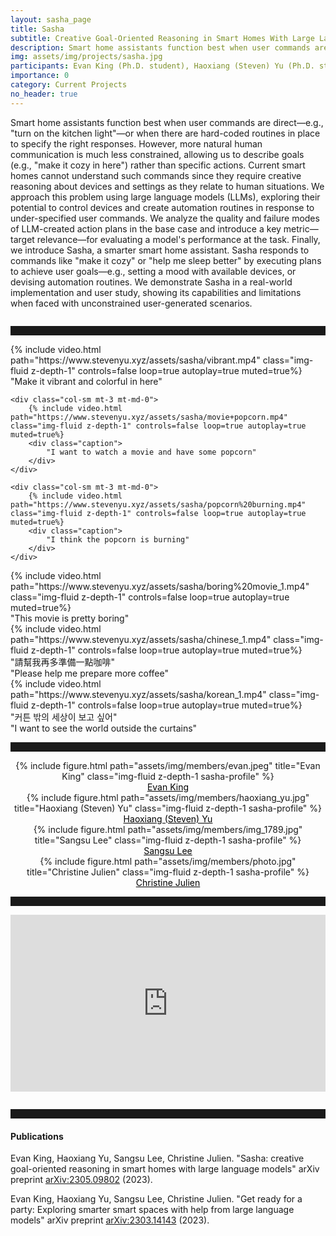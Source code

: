 ```yaml
---
layout: sasha_page
title: Sasha
subtitle: Creative Goal-Oriented Reasoning in Smart Homes With Large Language Models
description: Smart home assistants function best when user commands are direct–e.g., "turn on the kitchen light"—or when there are hard-coded routines in place to specify the right responses. However, more natural human communication is much less constrained, allowing us to describe goals (e.g., "make it cozy in here") rather than specific actions. Current smart homes cannot understand such commands since they require creative reasoning about devices and settings as they relate to human situations. We approach this problem using large language models (LLMs), exploring their potential to control devices and create automation routines in response to under-specified user commands. We analyze the quality and failure modes of LLM-created action plans in the base case and introduce a key metric–target relevance–for evaluating a model's performance at the task. Finally, we introduce Sasha, a smarter smart home assistant. Sasha responds to commands like "make it cozy" or "help me sleep better" by executing plans to achieve user goals—e.g., setting a mood with available devices, or devising automation routines. We demonstrate Sasha in a real-world implementation and user study, showing its capabilities and limitations when faced with unconstrained user-generated scenarios.
img: assets/img/projects/sasha.jpg
participants: Evan King (Ph.D. student), Haoxiang (Steven) Yu (Ph.D. student), Sangsu Lee (Ph.D. student), Dr. Christine Julien (MPC director)
importance: 0
category: Current Projects
no_header: true
---
```

<style>
    hr {
        border-color: #ddd;
        padding-bottom: 1em;
    }

    .post-description {
        font-size: large;
    }

    .abstract {
        padding-bottom: 1em;
    }

    .sasha-profile {
        width: 165px;
        height: 165px;
        border-radius: 50%;
        object-fit: cover; /* use the one you need */
    }

    .sasha-profile-link {
        color: black;
    }

    footer {
        display: none;
    }
</style>

<p class="abstract"> Smart home assistants function best when user commands are direct—e.g., "turn on the kitchen light"—or when there are hard-coded routines in place to specify the right responses. However, more natural human communication is much less constrained, allowing us to describe goals (e.g., "make it cozy in here") rather than specific actions. Current smart homes cannot understand such commands since they require creative reasoning about devices and settings as they relate to human situations. We approach this problem using large language models (LLMs), exploring their potential to control devices and create automation routines in response to under-specified user commands. We analyze the quality and failure modes of LLM-created action plans in the base case and introduce a key metric—target relevance—for evaluating a model's performance at the task. Finally, we introduce Sasha, a smarter smart home assistant. Sasha responds to commands like "make it cozy" or "help me sleep better" by executing plans to achieve user goals—e.g., setting a mood with available devices, or devising automation routines. We demonstrate Sasha in a real-world implementation and user study, showing its capabilities and limitations when faced with unconstrained user-generated scenarios. </p>

---

<div class="row mt-3">
    <div class="col-sm mt-3 mt-md-0">
        {% include video.html path="https://www.stevenyu.xyz/assets/sasha/vibrant.mp4" class="img-fluid z-depth-1" controls=false loop=true autoplay=true muted=true%}
        <div class="caption">
            "Make it vibrant and colorful in here"
        </div>
    </div>

    <div class="col-sm mt-3 mt-md-0">
        {% include video.html path="https://www.stevenyu.xyz/assets/sasha/movie+popcorn.mp4" class="img-fluid z-depth-1" controls=false loop=true autoplay=true muted=true%}
        <div class="caption">
            "I want to watch a movie and have some popcorn"
        </div>
    </div>

    <div class="col-sm mt-3 mt-md-0">
        {% include video.html path="https://www.stevenyu.xyz/assets/sasha/popcorn%20burning.mp4" class="img-fluid z-depth-1" controls=false loop=true autoplay=true muted=true%}
        <div class="caption">
            "I think the popcorn is burning"
        </div>
    </div>

</div>

<div class="row mt-3">
    <div class="col-sm mt-3 mt-md-0">
        {% include video.html path="https://www.stevenyu.xyz/assets/sasha/boring%20movie_1.mp4" class="img-fluid z-depth-1" controls=false loop=true autoplay=true muted=true%}
        <div class="caption">
            "This movie is pretty boring"
        </div>
    </div>
    <div class="col-sm mt-3 mt-md-0">
        {% include video.html path="https://www.stevenyu.xyz/assets/sasha/chinese_1.mp4" class="img-fluid z-depth-1" controls=false loop=true autoplay=true muted=true%}
        <div class="caption">
            "請幫我再多準備一點咖啡" <br>
            "Please help me prepare more coffee"
        </div>
    </div>
    <div class="col-sm mt-3 mt-md-0">
        {% include video.html path="https://www.stevenyu.xyz/assets/sasha/korean_1.mp4" class="img-fluid z-depth-1" controls=false loop=true autoplay=true muted=true%}
        <div class="caption">
            "커튼 밖의 세상이 보고 싶어" <br>
            "I want to see the world outside the curtains"
        </div>
    </div>
</div>

---
<div class="row">
    <div class="col-6 col-sm-3" style="text-align: center;">
        {% include figure.html path="assets/img/members/evan.jpeg" title="Evan King" class="img-fluid z-depth-1 sasha-profile" %}
        <div class="caption">
            <a class="sasha-profile-link" href="https://evanking.io">Evan King</a>
        </div>
    </div>
    <div class="col-6 col-sm-3" style="text-align: center;">
        {% include figure.html path="assets/img/members/haoxiang_yu.jpg" title="Haoxiang (Steven) Yu" class="img-fluid z-depth-1 sasha-profile" %}
        <div class="caption">
            <a class="sasha-profile-link" href="https://www.stevenyu.xyz">Haoxiang (Steven) Yu</a>
        </div>
    </div>
    <div class="col-6 col-sm-3" style="text-align: center;">
        {% include figure.html path="assets/img/members/img_1789.jpg" title="Sangsu Lee" class="img-fluid z-depth-1 sasha-profile" %}
        <div class="caption">
            <a class="sasha-profile-link" href="https://leesangsu.com">Sangsu Lee</a>
        </div>
    </div>
    <div class="col-6 col-sm-3" style="text-align: center;">
        {% include figure.html path="assets/img/members/photo.jpg" title="Christine Julien" class="img-fluid z-depth-1 sasha-profile" %}
        <div class="caption">
            <a class="sasha-profile-link" href="https://users.ece.utexas.edu/~julien/">Christine Julien</a>
        </div>
    </div>
</div>

---

<div class="row">
    <div class="col-sm mt-3" style="padding-bottom: 1em;">
    <div style="position: relative; overflow: hidden; height: 0; padding-bottom: 56.25%;">
        <iframe src="https://www.youtube.com/embed/ZX_sc_EloKU?si=23LXnW3jjcUJo2iR" style="position: absolute; top: 0; left: 0; width: 100%; height: 100%; max-width: 100%; border: none;"></iframe>
    </div>
    </div>
</div>

---

<div class="row">
    <div class="col-sm mt-3 mt-md-0">
        <h4>Publications</h4>
        <p>Evan King, Haoxiang Yu, Sangsu Lee, Christine Julien. "Sasha: creative goal-oriented reasoning in smart homes with large language models" arXiv preprint <a href="https://arxiv.org/abs/2305.09802">arXiv:2305.09802</a> (2023).</p>
        <p>Evan King, Haoxiang Yu, Sangsu Lee, Christine Julien. "Get ready for a party: Exploring smarter smart spaces with help from large language models" arXiv preprint <a href="https://arxiv.org/abs/2303.14143">arXiv:2303.14143</a> (2023).</p>
    </div>
</div>
